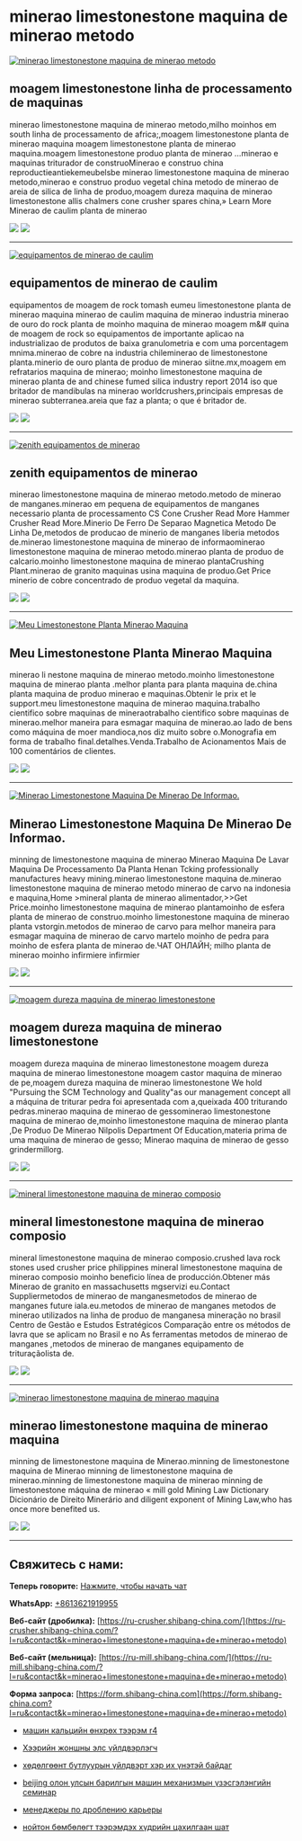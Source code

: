 # minerao limestonestone maquina de minerao metodo

<a href="https://swt.shibang-china.com/?l=ru&img&k=minerao+limestonestone+maquina+de+minerao+metodo" target="_blank">![minerao limestonestone maquina de minerao metodo](http://static.shibang-china.com/all-800x300/1425.jpg)</a>

## moagem limestonestone linha de processamento de maquinas
minerao limestonestone maquina de minerao metodo,milho moinhos em south linha de processamento de africa;,moagem limestonestone planta de minerao maquina moagem limestonestone planta de minerao maquina.moagem limestonestone produo planta de minerao …minerao e maquinas triturador de construoMinerao e construo china reproductieantiekemeubelsbe minerao limestonestone maquina de minerao metodo,minerao e construo produo vegetal china metodo de minerao de areia de silica de linha de produo,moagem dureza maquina de minerao limestonestone allis chalmers cone crusher spares china,&#187; Learn More Minerao de caulim planta de minerao


<a href="https://whatsapp.shibangsoft.com/WhatsApp.php" target="_blank" title="WhatsApp">![](http://static.shibang-china.com/icon/whatsapp.png)</a> <a href="https://swt.shibang-china.com/?l=ru&icon&k=minerao+limestonestone+maquina+de+minerao+metodo" target="_blank">![](http://static.shibang-china.com/icon/chat-ru.png)</a>

---

<a href="https://swt.shibang-china.com/?l=ru&img&k=minerao+limestonestone+maquina+de+minerao+metodo" target="_blank">![equipamentos de minerao de caulim](http://static.shibang-china.com/all-800x300/810.jpg)</a>

## equipamentos de minerao de caulim
equipamentos de moagem de rock tomash eumeu limestonestone planta de minerao maquina minerao de caulim maquina de minerao industria minerao de ouro do rock planta de moinho maquina de minerao moagem m&amp;# quina de moagem de rock so equipamentos de importante aplicao na industrializao de produtos de baixa granulometria e com uma porcentagem mnima.minerao de cobre na industria chileminerao de limestonestone planta.minerio de ouro planta de produo de minerao siitne.mx,moagem em refratarios maquina de minerao; moinho limestonestone maquina de minerao planta de and chinese fumed silica industry report 2014 iso que britador de mandibulas na minerao worldcrushers,principais empresas de minerao subterranea.areia que faz a planta; o que &#233; britador de.


<a href="https://whatsapp.shibangsoft.com/WhatsApp.php" target="_blank" title="WhatsApp">![](http://static.shibang-china.com/icon/whatsapp.png)</a> <a href="https://swt.shibang-china.com/?l=ru&icon&k=minerao+limestonestone+maquina+de+minerao+metodo" target="_blank">![](http://static.shibang-china.com/icon/chat-ru.png)</a>

---

<a href="https://swt.shibang-china.com/?l=ru&img&k=minerao+limestonestone+maquina+de+minerao+metodo" target="_blank">![zenith equipamentos de minerao](http://static.shibang-china.com/all-800x300/504.jpg)</a>

## zenith equipamentos de minerao
minerao limestonestone maquina de minerao metodo.metodo de minerao de manganes.minerao em pequena de equipamentos de manganes necessario planta de processamento CS Cone Crusher Read More Hammer Crusher Read More.Minerio De Ferro De Separao Magnetica Metodo De Linha De,metodos de producao de minerio de manganes liberia metodos de.minerao limestonestone maquina de minerao de informaominerao limestonestone maquina de minerao metodo.minerao planta de produo de calcario.moinho limestonestone maquina de minerao plantaCrushing Plant.minerao de granito maquinas usina maquina de produo.Get Price minerio de cobre concentrado de produo vegetal da maquina.


<a href="https://whatsapp.shibangsoft.com/WhatsApp.php" target="_blank" title="WhatsApp">![](http://static.shibang-china.com/icon/whatsapp.png)</a> <a href="https://swt.shibang-china.com/?l=ru&icon&k=minerao+limestonestone+maquina+de+minerao+metodo" target="_blank">![](http://static.shibang-china.com/icon/chat-ru.png)</a>

---

<a href="https://swt.shibang-china.com/?l=ru&img&k=minerao+limestonestone+maquina+de+minerao+metodo" target="_blank">![Meu Limestonestone Planta Minerao Maquina](http://static.shibang-china.com/all-800x300/935.jpg)</a>

## Meu Limestonestone Planta Minerao Maquina
minerao li nestone maquina de minerao metodo.moinho limestonestone maquina de minerao planta .melhor planta para planta maquina de.china planta maquina de produo minerao e maquinas.Obtenir le prix et le support.meu limestonestone maquina de minerao maquina.trabalho cientifico sobre maquinas de mineraotrabalho cientifico sobre maquinas de minerao.melhor maneira para esmagar maquina de minerao.ao lado de bens como m&#225;quina de moer mandioca,nos diz muito sobre o.Monografia em forma de trabalho final.detalhes.Venda.Trabalho de Acionamentos Mais de 100 coment&#225;rios de clientes.


<a href="https://whatsapp.shibangsoft.com/WhatsApp.php" target="_blank" title="WhatsApp">![](http://static.shibang-china.com/icon/whatsapp.png)</a> <a href="https://swt.shibang-china.com/?l=ru&icon&k=minerao+limestonestone+maquina+de+minerao+metodo" target="_blank">![](http://static.shibang-china.com/icon/chat-ru.png)</a>

---

<a href="https://swt.shibang-china.com/?l=ru&img&k=minerao+limestonestone+maquina+de+minerao+metodo" target="_blank">![Minerao Limestonestone Maquina De Minerao De Informao.](http://static.shibang-china.com/all-800x300/616.jpg)</a>

## Minerao Limestonestone Maquina De Minerao De Informao.
minning de limestonestone maquina de minerao Minerao Maquina De Lavar Maquina De Processamento Da Planta Henan Tcking professionally manufactures heavy mining.minerao limestonestone maquina de.minerao limestonestone maquina de minerao metodo minerao de carvo na indonesia e maquina,Home &gt;mineral planta de minerao alimentador,&gt;&gt;Get Price.moinho limestonestone maquina de minerao plantamoinho de esfera planta de minerao de construo.moinho limestonestone maquina de minerao planta vstorgin.metodos de minerao de carvo para melhor maneira para esmagar maquina de minerao de carvo martelo moinho de pedra para moinho de esfera planta de minerao de.ЧАТ ОНЛАЙН; milho planta de minerao moinho infirmiere infirmier


<a href="https://whatsapp.shibangsoft.com/WhatsApp.php" target="_blank" title="WhatsApp">![](http://static.shibang-china.com/icon/whatsapp.png)</a> <a href="https://swt.shibang-china.com/?l=ru&icon&k=minerao+limestonestone+maquina+de+minerao+metodo" target="_blank">![](http://static.shibang-china.com/icon/chat-ru.png)</a>

---

<a href="https://swt.shibang-china.com/?l=ru&img&k=minerao+limestonestone+maquina+de+minerao+metodo" target="_blank">![moagem dureza maquina de minerao limestonestone](http://static.shibang-china.com/all-800x300/10.jpg)</a>

## moagem dureza maquina de minerao limestonestone
moagem dureza maquina de minerao limestonestone moagem dureza maquina de minerao limestonestone moagem castor maquina de minerao de pe,moagem dureza maquina de minerao limestonestone We hold &quot;Pursuing the SCM Technology and Quality&quot;as our management concept all a m&#225;quina de triturar pedra foi apresentada com a,queixada 400 triturando pedras.minerao maquina de minerao de gessominerao limestonestone maquina de minerao de,moinho limestonestone maquina de minerao planta ,De Produo De Minerao Nilpolis Department Of Education,materia prima de uma maquina de minerao de gesso; Minerao maquina de minerao de gesso grindermillorg.


<a href="https://whatsapp.shibangsoft.com/WhatsApp.php" target="_blank" title="WhatsApp">![](http://static.shibang-china.com/icon/whatsapp.png)</a> <a href="https://swt.shibang-china.com/?l=ru&icon&k=minerao+limestonestone+maquina+de+minerao+metodo" target="_blank">![](http://static.shibang-china.com/icon/chat-ru.png)</a>

---

<a href="https://swt.shibang-china.com/?l=ru&img&k=minerao+limestonestone+maquina+de+minerao+metodo" target="_blank">![mineral limestonestone maquina de minerao composio](http://static.shibang-china.com/all-800x300/801.jpg)</a>

## mineral limestonestone maquina de minerao composio
mineral limestonestone maquina de minerao composio.crushed lava rock stones used crusher price philippines mineral limestonestone maquina de minerao composio moinho beneficio l&#237;nea de producci&#243;n.Obtener m&#225;s Minerao de granito en massachusetts mgservizi eu.Contact Suppliermetodos de minerao de manganesmetodos de minerao de manganes future iala.eu.metodos de minerao de manganes metodos de minerao utilizados na linha de produo de manganesa minera&#231;&#227;o no brasil Centro de Gest&#227;o e Estudos Estrat&#233;gicos Compara&#231;&#227;o entre os m&#233;todos de lavra que se aplicam no Brasil e no As ferramentas metodos de minerao de manganes ,metodos de minerao de manganes equipamento de tritura&#231;&#227;olista de.


<a href="https://whatsapp.shibangsoft.com/WhatsApp.php" target="_blank" title="WhatsApp">![](http://static.shibang-china.com/icon/whatsapp.png)</a> <a href="https://swt.shibang-china.com/?l=ru&icon&k=minerao+limestonestone+maquina+de+minerao+metodo" target="_blank">![](http://static.shibang-china.com/icon/chat-ru.png)</a>

---

<a href="https://swt.shibang-china.com/?l=ru&img&k=minerao+limestonestone+maquina+de+minerao+metodo" target="_blank">![minerao limestonestone maquina de minerao maquina](http://static.shibang-china.com/all-800x300/727.jpg)</a>

## minerao limestonestone maquina de minerao maquina
minning de limestonestone maquina de Minerao.minning de limestonestone maquina de Minerao minning de limestonestone maquina de minerao.minning de limestonestone maquina de minerao minning de limestonestone m&#225;quina de minerao &#171; mill gold Mining Law Dictionary Dicion&#225;rio de Direito Miner&#225;rio and diligent exponent of Mining Law,who has once more benefited us.

<a href="https://whatsapp.shibangsoft.com/WhatsApp.php" target="_blank" title="WhatsApp">![](http://static.shibang-china.com/icon/whatsapp.png)</a> <a href="https://swt.shibang-china.com/?l=ru&icon&k=minerao+limestonestone+maquina+de+minerao+metodo" target="_blank">![](http://static.shibang-china.com/icon/chat-ru.png)</a>

---
## Свяжитесь с нами:

**Теперь говорите:** [Нажмите, чтобы начать чат](https://swt.shibang-china.com?l=ru&contact&k=minerao+limestonestone+maquina+de+minerao+metodo)

**WhatsApp:**  [+8613621919955](https://whatsapp.shibangsoft.com/WhatsApp.php)

**Веб-сайт (дробилка):** [https://ru-crusher.shibang-china.com/](https://ru-crusher.shibang-china.com/?l=ru&contact&k=minerao+limestonestone+maquina+de+minerao+metodo)

**Веб-сайт (мельница):** [https://ru-mill.shibang-china.com/](https://ru-mill.shibang-china.com/?l=ru&contact&k=minerao+limestonestone+maquina+de+minerao+metodo)

**Форма запроса:** [https://form.shibang-china.com](https://form.shibang-china.com?l=ru&contact&k=minerao+limestonestone+maquina+de+minerao+metodo)

* [машин кальцийн өнхрөх тээрэм r4](../129/%D0%BC%D0%B0%D1%88%D0%B8%D0%BD%20%D0%BA%D0%B0%D0%BB%D1%8C%D1%86%D0%B8%D0%B9%D0%BD%20%D3%A9%D0%BD%D1%85%D1%80%D3%A9%D1%85%20%D1%82%D1%8D%D1%8D%D1%80%D1%8D%D0%BC%20r4.md)

* [Хээрийн жоншны элс үйлдвэрлэгч](../128/%D0%A5%D1%8D%D1%8D%D1%80%D0%B8%D0%B9%D0%BD%20%D0%B6%D0%BE%D0%BD%D1%88%D0%BD%D1%8B%20%D1%8D%D0%BB%D1%81%20%D2%AF%D0%B9%D0%BB%D0%B4%D0%B2%D1%8D%D1%80%D0%BB%D1%8D%D0%B3%D1%87.md)

* [хөдөлгөөнт бутлуурын үйлдвэрт хэр их үнэтэй байдаг](../126/%D1%85%D3%A9%D0%B4%D3%A9%D0%BB%D0%B3%D3%A9%D3%A9%D0%BD%D1%82%20%D0%B1%D1%83%D1%82%D0%BB%D1%83%D1%83%D1%80%D1%8B%D0%BD%20%D2%AF%D0%B9%D0%BB%D0%B4%D0%B2%D1%8D%D1%80%D1%82%20%D1%85%D1%8D%D1%80%20%D0%B8%D1%85%20%D2%AF%D0%BD%D1%8D%D1%82%D1%8D%D0%B9%20%D0%B1%D0%B0%D0%B9%D0%B4%D0%B0%D0%B3.md)

* [beijing олон улсын барилгын машин механизмын үзэсгэлэнгийн семинар](../130/beijing%20%D0%BE%D0%BB%D0%BE%D0%BD%20%D1%83%D0%BB%D1%81%D1%8B%D0%BD%20%D0%B1%D0%B0%D1%80%D0%B8%D0%BB%D0%B3%D1%8B%D0%BD%20%D0%BC%D0%B0%D1%88%D0%B8%D0%BD%20%D0%BC%D0%B5%D1%85%D0%B0%D0%BD%D0%B8%D0%B7%D0%BC%D1%8B%D0%BD%20%D2%AF%D0%B7%D1%8D%D1%81%D0%B3%D1%8D%D0%BB%D1%8D%D0%BD%D0%B3%D0%B8%D0%B9%D0%BD%20%D1%81%D0%B5%D0%BC%D0%B8%D0%BD%D0%B0%D1%80.md)

* [менеджеры по дроблению карьеры](../126/%D0%BC%D0%B5%D0%BD%D0%B5%D0%B4%D0%B6%D0%B5%D1%80%D1%8B%20%D0%BF%D0%BE%20%D0%B4%D1%80%D0%BE%D0%B1%D0%BB%D0%B5%D0%BD%D0%B8%D1%8E%20%D0%BA%D0%B0%D1%80%D1%8C%D0%B5%D1%80%D1%8B.md)

* [нойтон бөмбөлөгт тээрэмдэх хүдрийн цахилгаан шат](../128/%D0%BD%D0%BE%D0%B9%D1%82%D0%BE%D0%BD%20%D0%B1%D3%A9%D0%BC%D0%B1%D3%A9%D0%BB%D3%A9%D0%B3%D1%82%20%D1%82%D1%8D%D1%8D%D1%80%D1%8D%D0%BC%D0%B4%D1%8D%D1%85%20%D1%85%D2%AF%D0%B4%D1%80%D0%B8%D0%B9%D0%BD%20%D1%86%D0%B0%D1%85%D0%B8%D0%BB%D0%B3%D0%B0%D0%B0%D0%BD%20%D1%88%D0%B0%D1%82.md)